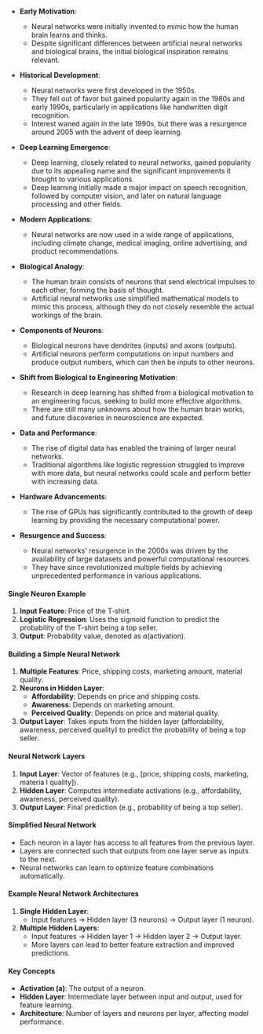 - **Early Motivation**:
    
    - Neural networks were initially invented to mimic how the human brain learns and thinks.
    - Despite significant differences between artificial neural networks and biological brains, the initial biological inspiration remains relevant.
- **Historical Development**:
    
    - Neural networks were first developed in the 1950s.
    - They fell out of favor but gained popularity again in the 1980s and early 1990s, particularly in applications like handwritten digit recognition.
    - Interest waned again in the late 1990s, but there was a resurgence around 2005 with the advent of deep learning.
- **Deep Learning Emergence**:
    
    - Deep learning, closely related to neural networks, gained popularity due to its appealing name and the significant improvements it brought to various applications.
    - Deep learning initially made a major impact on speech recognition, followed by computer vision, and later on natural language processing and other fields.
- **Modern Applications**:
    
    - Neural networks are now used in a wide range of applications, including climate change, medical imaging, online advertising, and product recommendations.
- **Biological Analogy**:
    
    - The human brain consists of neurons that send electrical impulses to each other, forming the basis of thought.
    - Artificial neural networks use simplified mathematical models to mimic this process, although they do not closely resemble the actual workings of the brain.
- **Components of Neurons**:
    
    - Biological neurons have dendrites (inputs) and axons (outputs).
    - Artificial neurons perform computations on input numbers and produce output numbers, which can then be inputs to other neurons.
- **Shift from Biological to Engineering Motivation**:
    
    - Research in deep learning has shifted from a biological motivation to an engineering focus, seeking to build more effective algorithms.
    - There are still many unknowns about how the human brain works, and future discoveries in neuroscience are expected.
- **Data and Performance**:
    
    - The rise of digital data has enabled the training of larger neural networks.
    - Traditional algorithms like logistic regression struggled to improve with more data, but neural networks could scale and perform better with increasing data.
- **Hardware Advancements**:
    
    - The rise of GPUs has significantly contributed to the growth of deep learning by providing the necessary computational power.
- **Resurgence and Success**:
    
    - Neural networks' resurgence in the 2000s was driven by the availability of large datasets and powerful computational resources.
    - They have since revolutionized multiple fields by achieving unprecedented performance in various applications.
#### Single Neuron Example

1. **Input Feature**: Price of the T-shirt.
2. **Logistic Regression**: Uses the sigmoid function to predict the probability of the T-shirt being a top seller.
3. **Output**: Probability value, denoted as $a$(activation).

#### Building a Simple Neural Network

1. **Multiple Features**: Price, shipping costs, marketing amount, material quality.
2. **Neurons in Hidden Layer**:
    - **Affordability**: Depends on price and shipping costs.
    - **Awareness**: Depends on marketing amount.
    - **Perceived Quality**: Depends on price and material quality.
3. **Output Layer**: Takes inputs from the hidden layer (affordability, awareness, perceived quality) to predict the probability of being a top seller.

#### Neural Network Layers

1. **Input Layer**: Vector of features (e.g., [price, shipping costs, marketing, materia l quality]).
2. **Hidden Layer**: Computes intermediate activations (e.g., affordability, awareness, perceived quality).
3. **Output Layer**: Final prediction (e.g., probability of being a top seller).

#### Simplified Neural Network

- Each neuron in a layer has access to all features from the previous layer.
- Layers are connected such that outputs from one layer serve as inputs to the next.
- Neural networks can learn to optimize feature combinations automatically.

#### Example Neural Network Architectures

1. **Single Hidden Layer**:
    - Input features → Hidden layer (3 neurons) → Output layer (1 neuron).
2. **Multiple Hidden Layers**:
    - Input features → Hidden layer 1 → Hidden layer 2 → Output layer.
    - More layers can lead to better feature extraction and improved predictions.

#### Key Concepts

- **Activation (a)**: The output of a neuron.
- **Hidden Layer**: Intermediate layer between input and output, used for feature learning.
- **Architecture**: Number of layers and neurons per layer, affecting model performance.